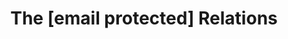 --- 
title: "The [email protected] Relations"
publishdate: "2019-2-1T16:48:46+02:00"
src: "https://365manga.net/manga/the-email-160-protected-relations"
image: "https://data.365manga.net/images/thumbnails/30673-the-email-160-protected-relations.jpg"
description: " The [email protected] Break! (Alternate Story)"
---